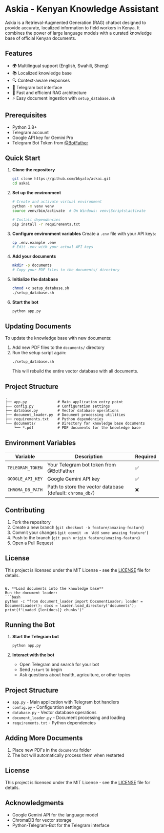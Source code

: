 # Askia - Kenyan Knowledge Assistant

Askia is a Retrieval-Augmented Generation (RAG) chatbot designed to provide accurate, localized information to field workers in Kenya. It combines the power of large language models with a curated knowledge base of official Kenyan documents.

## Features

- 🌍 Multilingual support (English, Swahili, Sheng)
- 📚 Localized knowledge base
- 🔍 Context-aware responses
- 📱 Telegram bot interface
- 🚀 Fast and efficient RAG architecture
- ⚡ Easy document ingestion with `setup_database.sh`

## Prerequisites

- Python 3.8+
- Telegram account
- Google API key for Gemini Pro
- Telegram Bot Token from [@BotFather](https://t.me/botfather)

## Quick Start

1. **Clone the repository**
   ```bash
   git clone https://github.com/bkyalo/askai.git
   cd askai
   ```

2. **Set up the environment**
   ```bash
   # Create and activate virtual environment
   python -m venv venv
   source venv/bin/activate  # On Windows: venv\Scripts\activate
   
   # Install dependencies
   pip install -r requirements.txt
   ```

3. **Configure environment variables**
   Create a `.env` file with your API keys:
   ```bash
   cp .env.example .env
   # Edit .env with your actual API keys
   ```

4. **Add your documents**
   ```bash
   mkdir -p documents
   # Copy your PDF files to the documents/ directory
   ```

5. **Initialize the database**
   ```bash
   chmod +x setup_database.sh
   ./setup_database.sh
   ```

6. **Start the bot**
   ```bash
   python app.py
   ```

## Updating Documents

To update the knowledge base with new documents:

1. Add new PDF files to the `documents/` directory
2. Run the setup script again:
   ```bash
   ./setup_database.sh
   ```
   This will rebuild the entire vector database with all documents.

## Project Structure

```
.
├── app.py              # Main application entry point
├── config.py           # Configuration settings
├── database.py         # Vector database operations
├── document_loader.py  # Document processing utilities
├── requirements.txt    # Python dependencies
└── documents/          # Directory for knowledge base documents
    └── *.pdf           # PDF documents for the knowledge base
```

## Environment Variables

| Variable | Description | Required |
|----------|-------------|----------|
| `TELEGRAM_TOKEN` | Your Telegram bot token from @BotFather | ✅ |
| `GOOGLE_API_KEY` | Google Gemini API key | ✅ |
| `CHROMA_DB_PATH` | Path to store the vector database (default: `chroma_db/`) | ❌ |

## Contributing

1. Fork the repository
2. Create a new branch (`git checkout -b feature/amazing-feature`)
3. Commit your changes (`git commit -m 'Add some amazing feature'`)
4. Push to the branch (`git push origin feature/amazing-feature`)
5. Open a Pull Request

## License

This project is licensed under the MIT License - see the [LICENSE](LICENSE) file for details.
   ```

6. **Load documents into the knowledge base**
   Run the document loader:
   ```bash
   python -c "from document_loader import DocumentLoader; loader = DocumentLoader(); docs = loader.load_directory('documents'); print(f'Loaded {len(docs)} chunks')"
   ```

## Running the Bot

1. **Start the Telegram bot**
   ```bash
   python app.py
   ```

2. **Interact with the bot**
   - Open Telegram and search for your bot
   - Send `/start` to begin
   - Ask questions about health, agriculture, or other topics

## Project Structure

- `app.py` - Main application with Telegram bot handlers
- `config.py` - Configuration settings
- `database.py` - Vector database operations
- `document_loader.py` - Document processing and loading
- `requirements.txt` - Python dependencies

## Adding More Documents

1. Place new PDFs in the `documents` folder
2. The bot will automatically process them when restarted

## License

This project is licensed under the MIT License - see the [LICENSE](LICENSE) file for details.

## Acknowledgments

- Google Gemini API for the language model
- ChromaDB for vector storage
- Python-Telegram-Bot for the Telegram interface
